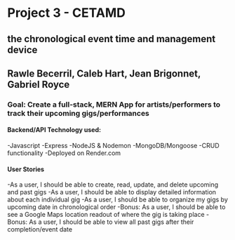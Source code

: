 # Project 3 - CETAMD
## the chronological event time and management device 
## Rawle Becerril, Caleb Hart, Jean Brigonnet, Gabriel Royce
 

 ### Goal: Create a full-stack, MERN App for artists/performers to track their upcoming gigs/performances

 #### Backend/API Technology used:
 -Javascript
 -Express
 -NodeJS & Nodemon
 -MongoDB/Mongoose
 -CRUD functionality
 -Deployed on Render.com


 #### User Stories
 -As a user, I should be able to create, read, update, and delete upcoming and past gigs
 -As a user, I should be able to display detailed information about each individual gig
 -As a user, I should be able to organize my gigs by upcoming date in chronological order
 -Bonus: As a user, I should be able to see a Google Maps location readout of where the gig is taking place
 -Bonus: As a user, I should be able to view all past gigs after their completion/event date

 